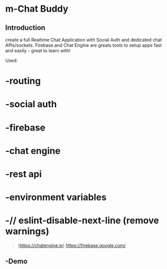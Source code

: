 # m-Chat Buddy
## Introduction
create a full Realtime Chat Application with Social Auth and dedicated chat APIs/sockets.
Firebase and Chat Engine are greats tools to setup apps fast and easily - great to learn with!

 Used: 
# -routing
# -social auth
# -firebase
# -chat engine
# -rest api
# -environment variables
# -// eslint-disable-next-line   (remove warnings)

>(https://chatengine.io)
>https://firebase.google.com/

## -Demo 



